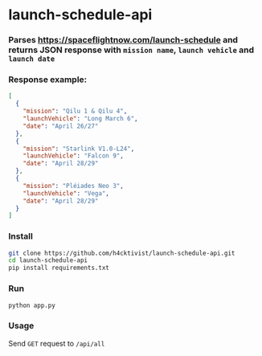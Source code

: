 # launch-schedule-api

### Parses https://spaceflightnow.com/launch-schedule and returns JSON response with `mission name`, `launch vehicle` and `launch date`

### Response example:

```json
[
  {
    "mission": "Qilu 1 & Qilu 4",
    "launchVehicle": "Long March 6",
    "date": "April 26/27"
  },
  {
    "mission": "Starlink V1.0-L24",
    "launchVehicle": "Falcon 9",
    "date": "April 28/29"
  },
  {
    "mission": "Pléiades Neo 3",
    "launchVehicle": "Vega",
    "date": "April 28/29"
  }
]
```

### Install

```sh
git clone https://github.com/h4cktivist/launch-schedule-api.git
cd launch-schedule-api
pip install requirements.txt
```

### Run
```sh
python app.py
```

### Usage
Send `GET` request to `/api/all`
